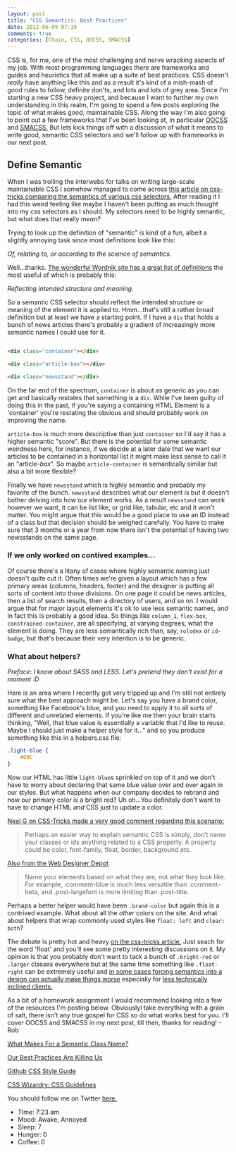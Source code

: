 ```yaml
---
layout: post
title: "CSS Semantics: Best Practices"
date: 2012-06-09 07:19
comments: true
categories: [Chain, CSS, OOCSS, SMACSS]
---
```


CSS is, for me, one of the most challenging and nerve wracking aspects of my job. With most programming languages there are frameworks and guides and heuristics that all make up a suite of best practices. CSS doesn't *really* have anything like this and as a result it's kind of a mish-mash of good rules to follow, definite don'ts, and lots and lots of grey area. Since I'm starting a new CSS heavy project, and because I want to further my own understanding in this realm, I'm going to spend a few posts exploring the topic of what makes good, maintainable CSS. Along the way I'm also going to point out a few frameworks that I've been looking at, in particular [OOCSS](http://oocss.org/) and [SMACSS.](http://smacss.com/) But lets kick things off with a discussion of what it means to write good, semantic CSS selectors and we'll follow up with frameworks in our next post.

<!--more-->

## Define Semantic

When I was trolling the interwebs for talks on writing large-scale maintainable CSS I somehow managed to come across [this article on css-tricks comparing the semantics of various css selectors.](http://css-tricks.com/semantic-class-names/) After reading it I had this weird feeling like maybe I haven't been putting as much thought into my css selectors as I should. My selectors need to be highly semantic, but what does that really *mean?*

Trying to look up the definition of "semantic" is kind of a fun, albeit a slightly annoying task since most definitions look like this:

*Of, relating to, or according to the science of semantics.*

Well...thanks. [The wonderful Wordnik site has a great list of definitions](http://www.wordnik.com/words/semantic) the most useful of which is probably this: 


*Reflecting intended structure and meaning.*

So a semantic CSS selector should reflect the intended structure or meaning of the element it is applied to. Hmm...that's still a rather broad definition but at least we have a starting point. If I have a `div` that holds a bunch of news articles there's probably a gradient of increasingly more semantic names I could use for it.

``` html

<div class="container"></div>

<div class="article-box"></div>

<div class="newsstand"></div>

```

On the far end of the spectrum, `container` is about as generic as you can get and basically restates that something is a `div`. While I've been guilty of doing this in the past, if you're saying a containing HTML Element is a 'container' you're restating the obvious and should probably work on improving the name.

`article-box` is much more descriptive than just `container` so I'd say it has a higher semantic "score". But there is the potential for some semantic weirdness here, for instance, if we decide at a later date that we want our articles to be contained in a horizontal list it might make less sense to call it an "article-*box*". So maybe `article-container` is semantically similar but also a bit more flexible?

Finally we have `newsstand` which is highly semantic and probably my favorite of the bunch. `newsstand` describes what our element *is* but it doesn't bother delving into how our element works. As a result `newsstand` can work however we want, it can be list like, or grid like, tabular, etc and it won't matter. You might argue that this would be a good place to use an ID instead of a class but that decision should be weighed carefully. You have to make sure that 3 months or a year from now there isn't the potential of having two newsstands on the same page.

### If we only worked on contived examples...

Of course there's a litany of cases where highly semantic naming just doesn't quite cut it. Often times we're given a layout which has a few primary areas (columns, headers, footer) and the designer is putting all sorts of content into those divisions. On one page it could be news articles, then a list of search results, then a directory of users, and so on. I would argue that for major layout elements it's ok to use less semantic names, and in fact this is probably a good idea. So things like `column_1`, `flex-box`, `constrained-container`, are all specifying, at varying degrees, what the element is doing. They are less semantically rich than, say, `rolodex` or `id-badge`, but that's because their very intention is to be generic.

### What about helpers?

*Preface: I know about SASS and LESS. Let's pretend they don't exist for a moment :D*

Here is an area where I recently got very tripped up and I'm still not entirely sure what the best approach might be. Let's say you have a brand color, something like Facebook's blue, and you need to apply it to all sorts of different and unrelated elements. If you're like me then your brain starts thinking, "Well, that blue value is essentially a variable that I'd like to reuse. Maybe I should just make a helper style for it..." and so you produce something like this in a helpers.css file:

``` css helpers.css
.light-blue {
    #00C
}
```

Now our HTML has little `light-blue`s sprinkled on top of it and we don't have to worry about declaring that same blue value over and over again in our styles. But what happens when our company decides to rebrand and now our primary color is a bright red? Uh oh...You definitely don't want to have to change HTML *and* CSS just to update a color.

[Neal G on CSS-Tricks made a very good comment regarding this scenario:](http://css-tricks.com/semantic-class-names/#comment-102571)

>Perhaps an easier way to explain semantic CSS is simply, don’t name your classes or ids anything related to a CSS property. A property could be color, font-family, float, border, background etc.

[Also from the Web Designer Depot](http://www.webdesignerdepot.com/2009/05/10-best-css-practices-to-improve-your-code/)

>Name your elements based on what they are, not what they look like. For example, .comment-blue is much less versatile than .comment-beta, and .post-largefont is more limiting than .post-title.

Perhaps a better helper would have been `.brand-color` but again this is a contrived example. What about all the *other* colors on the site. And what about helpers that wrap commonly used styles like `float: left` and `clear: both`?

The debate is pretty hot and heavy [on the css-tricks article.](http://css-tricks.com/semantic-class-names) Just seach for the word 'float' and you'll see some pretty interesting discussions on it. My opinion is that you probably don't want to tack a bunch of `.bright-red` or `.larger` classes everywhere but at the same time something like `.float-right` can be extremely useful and [in some cases forcing semantics into a design can actually make things worse](http://css-tricks.com/semantic-class-names/#comment-102906) especially for [less technically inclined clients.](http://css-tricks.com/semantic-class-names/#comment-103076)

As a bit of a homework assignment I would recommend looking into a few of the resources I'm posting below. Obviouslyl take everything with a grain of salt, there isn't any true gospel for CSS so do what works best for you. I'll cover OOCSS and SMACSS in my next post, till then, thanks for reading! - Rob

[What Makes For a Semantic Class Name?](http://css-tricks.com/semantic-class-names/)

[Our Best Practices Are Killing Us](http://www.stubbornella.org/content/2011/04/28/our-best-practices-are-killing-us/)

[Github CSS Style Guide](https://github.com/styleguide/css)

[CSS Wizardry: CSS Guidelines](https://github.com/csswizardry/CSS-Guidelines/blob/master/CSS%20Guidelines.md)

You should follow me on Twitter [here.](http://twitter.com/rob_dodson)

- Time: 7:23 am
- Mood: Awake, Annoyed
- Sleep: 7
- Hunger: 0
- Coffee: 0

